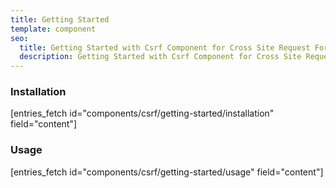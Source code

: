 ```yaml
---
title: Getting Started
template: component
seo:
  title: Getting Started with Csrf Component for Cross Site Request Forgery protection
  description: Getting Started with Csrf Component for Cross Site Request Forgery protection by comparing provided token with session token to ensure request validity.
---
```


### Installation

[entries_fetch id="components/csrf/getting-started/installation" field="content"]

### Usage

[entries_fetch id="components/csrf/getting-started/usage" field="content"]
